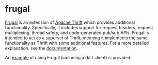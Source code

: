 # frugal

[Frugal](https://github.com/Workiva/frugal) is an extension of 
[Apache Thrift](https://thrift.apache.org/) which provides additional 
functionality. Specifically, it includes support for request headers, 
request multiplexing, thread safety, and code-generated pub/sub APIs. 
Frugal is intended to act as a superset of Thrift, meaning it implements 
the same functionality as Thrift with some additional features. For a 
more detailed explanation, see the
[documentation](https://github.com/Workiva/frugal/tree/master/documentation).

An [example](https://github.com/Workiva/frugal/tree/master/examples) of 
using Frugal (including a dart client) is provided.

